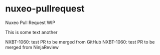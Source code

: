 # nuxeo-pullrequest
Nuxeo Pull Request WIP

This is some text
another

NXBT-1060: test PR to be merged from GitHub
NXBT-1060: test PR to be merged from NinjaReview

